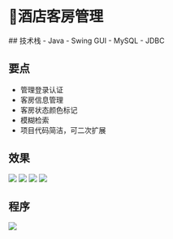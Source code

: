 # 🛌酒店客房管理
<MyGlobalComponent />
## 技术栈
- Java
- Swing GUI
- MySQL
- JDBC

## 要点
- 管理登录认证
- 客房信息管理
- 客房状态颜色标记
- 模糊检索
- 项目代码简洁，可二次扩展

## 效果
![](http://cdn.qiniu.liyansheng.top/img/20240629011035.png)
![](http://cdn.qiniu.liyansheng.top/img/20240629011113.png)
![](http://cdn.qiniu.liyansheng.top/img/20240629011057.png)
![](http://cdn.qiniu.liyansheng.top/img/20240629011134.png)

## 程序
<gzh />

![](http://cdn.qiniu.liyansheng.top/img/20240629012431.png)